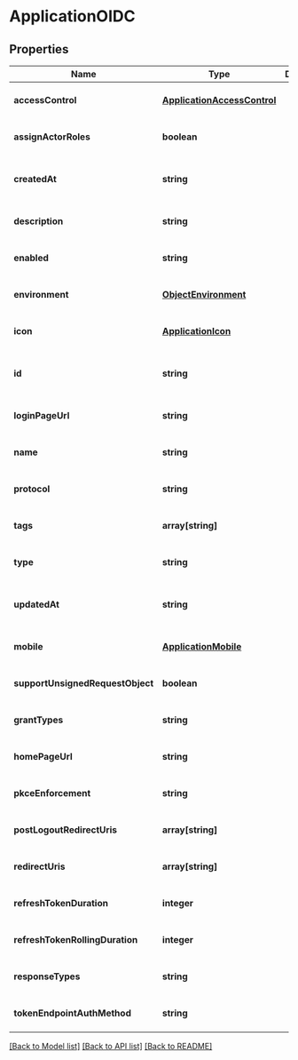 # ApplicationOIDC

## Properties
Name | Type | Description | Notes
------------ | ------------- | ------------- | -------------
**accessControl** | [**ApplicationAccessControl**](ApplicationAccessControl.md) |  | [optional] [default to null]
**assignActorRoles** | **boolean** |  | [optional] [default to null]
**createdAt** | **string** |  | [optional] [readonly] [default to null]
**description** | **string** |  | [optional] [default to null]
**enabled** | **string** |  | [optional] [default to null]
**environment** | [**ObjectEnvironment**](ObjectEnvironment.md) |  | [optional] [default to null]
**icon** | [**ApplicationIcon**](ApplicationIcon.md) |  | [optional] [default to null]
**id** | **string** |  | [optional] [readonly] [default to null]
**loginPageUrl** | **string** |  | [optional] [default to null]
**name** | **string** |  | [optional] [default to null]
**protocol** | **string** |  | [optional] [default to null]
**tags** | **array[string]** |  | [optional] [default to null]
**type** | **string** |  | [optional] [default to null]
**updatedAt** | **string** |  | [optional] [readonly] [default to null]
**mobile** | [**ApplicationMobile**](ApplicationMobile.md) |  | [optional] [default to null]
**supportUnsignedRequestObject** | **boolean** |  | [optional] [default to null]
**grantTypes** | **string** |  | [optional] [default to null]
**homePageUrl** | **string** |  | [optional] [default to null]
**pkceEnforcement** | **string** |  | [optional] [default to null]
**postLogoutRedirectUris** | **array[string]** |  | [optional] [default to null]
**redirectUris** | **array[string]** |  | [optional] [default to null]
**refreshTokenDuration** | **integer** |  | [optional] [default to null]
**refreshTokenRollingDuration** | **integer** |  | [optional] [default to null]
**responseTypes** | **string** |  | [optional] [default to null]
**tokenEndpointAuthMethod** | **string** |  | [optional] [default to null]

[[Back to Model list]](../README.md#documentation-for-models) [[Back to API list]](../README.md#documentation-for-api-endpoints) [[Back to README]](../README.md)


